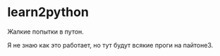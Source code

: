 # learn2python
Жалкие попытки в путон.

Я не знаю как это работает, но тут будут всякие проги на пайтоне3. 
